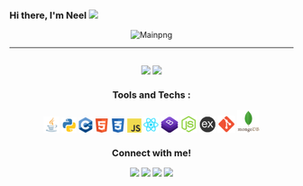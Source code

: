 ### Hi there, I'm Neel <img src="https://github.com/TheDudeThatCode/TheDudeThatCode/blob/master/Assets/Hi.gif" width="29px">

<p  align="center"><img alt="Mainpng" src="https://media.giphy.com/media/Ll22OhMLAlVDb8UQWe/giphy.gif" width="250"  />
<hr>
<br>

<!-- [![neelbavarva's github stats](https://github-readme-stats.vercel.app/api?username=neelbavarva&show_icons=true&include_all_commits=true)](https://github.com/anuraghazra/github-readme-stats) -->


<!-- [![Top Langs](https://github-readme-stats.vercel.app/api/top-langs/?username=neelbavarva&layout=compact&theme=default)](https://github.com/anuraghazra/github-readme-stats) -->

<div align="center">
<a href="#"><img src="https://github-readme-stats.vercel.app/api?username=neelbavarva&show_icons=true&theme=dark&include_all_commits=true" width="418" ></a>
<a href="#"><img src="https://github-readme-stats.vercel.app/api/top-langs/?username=neelbavarva&layout=compact&theme=dark" width="350" ></a>


</div>

<div align="center">
  
<h3>Tools and Techs : </h3>

   <a><img alt="neelbavarva | Java" width="29px"  src="https://github.com/neelbavarva/neelbavarva/blob/master/images/java.png"></a>
   <a><img alt="neelbavarva | Python" width="26px" src="https://github.com/neelbavarva/neelbavarva/blob/master/images/python.png"></a>
   <a><img alt="neelbavarva | C++" width="24px" src="https://github.com/neelbavarva/neelbavarva/blob/master/images/cpp.png"></a>
   <a><img alt="neelbavarva | HTML" width="25px" src="https://github.com/neelbavarva/neelbavarva/blob/master/images/html.png"></a>
   <a><img alt="neelbavarva | CSS" width="25px" src="https://github.com/neelbavarva/neelbavarva/blob/master/images/css.png"></a>
   <a><img alt="neelbavarva | Javascript" width="25px" src="https://github.com/neelbavarva/neelbavarva/blob/master/images/javascript.png"></a>
   <a><img alt="neelbavarva | React" width="28px" src="https://github.com/neelbavarva/neelbavarva/blob/master/images/react.png"></a>
   <a><img alt="neelbavarva | Bootstrap" width="30px" src="https://github.com/neelbavarva/neelbavarva/blob/master/images/bootstrap.png"></a>
   <a><img alt="neelbavarva | Node.js" width="30px" src="https://github.com/neelbavarva/neelbavarva/blob/master/images/node.png"></a>
   <a><img alt="neelbavarva | Express" width="29px" src="https://github.com/neelbavarva/neelbavarva/blob/master/images/expressjs.png"></a>
   <a><img alt="neelbavarva | Git" width="30px" src="https://github.com/neelbavarva/neelbavarva/blob/master/images/git.png"></a>
   <a><img alt="neelbavarva | mongoDB" width="40px" src="https://github.com/neelbavarva/neelbavarva/blob/master/images/mongodb1.png"></a>
   <!-- <a><img alt="neelbavarva | NPM" height="30px"src="https://raw.githubusercontent.com/neelbavarva/neelbavarva/master/images/npm.png"></a> -->
   <!-- <a><img alt="neelbavarva | Redux" width="27px" src="https://github.com/neelbavarva/neelbavarva/blob/master/images/redux.png"></a> -->
   <!-- <a><img alt="neelbavarva | Django" width="28px" src="https://github.com/neelbavarva/neelbavarva/blob/master/images/django.png"></a> -->

</div>

<div align="center">
  
<h3>Connect with me!</h3>


   [<img src="https://img.shields.io/badge/linkedin-%230077B5.svg?&style=for-the-badge&logo=linkedin&logoColor=white" />](https://www.linkedin.com/in/neel-bavarva-61662a1a3) [<img src="https://img.shields.io/badge/-Quora-red?&style=for-the-badge&logo=quora&logoColor=white" />](https://www.quora.com/profile/Neel-Bavarva) [<img src = "https://img.shields.io/badge/twitter-%2320A1F1.svg?&style=for-the-badge&logo=twitter&logoColor=white">](https://twitter.com/BavarvaNeel) [<img src = "https://img.shields.io/badge/-Facebook-informational?&style=for-the-badge&logo=facebook&logoColor=white">](https://www.facebook.com/neel.bavarva)


</div>

<!-- Variables , in case useful -->

[quora]: https://www.quora.com/profile/Neel-Bavarva
[facebook]: https://www.facebook.com/neel.bavarva
[twitter]: https://twitter.com/BavarvaNeel
[linkedin]: https://www.linkedin.com/in/neel-bavarva-61662a1a3




<!-- Useful Links -->

<!-- https://media.giphy.com/media/2Ygy0khwewLgMSYM0t/giphy.gif -->
<!-- https://miro.medium.com/max/875/1*X_FFeLvsgZ0Q-weKkc_byw.gif -->
